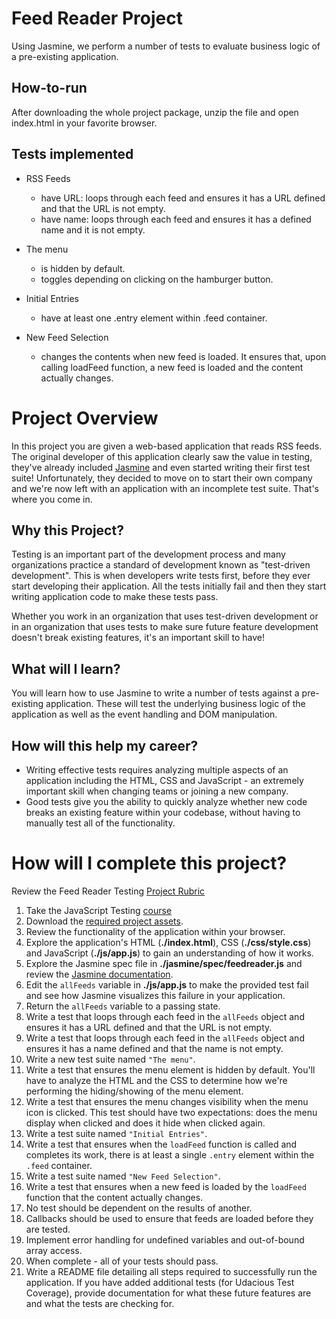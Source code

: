 # Feed Reader Project

Using Jasmine, we perform a number of tests to evaluate business logic of a pre-existing application.

## How-to-run

After downloading the whole project package, unzip the file and open index.html in your favorite browser.


## Tests implemented

* RSS Feeds

    * have URL: loops through each feed and ensures it has a URL defined and that the URL is not empty.
    * have name: loops through each feed and ensures it has a defined name and it is not empty.

* The menu

    * is hidden by default.
    * toggles depending on clicking on the hamburger button.

* Initial Entries

    * have at least one .entry element within .feed container.

* New Feed Selection

    * changes the contents when new feed is loaded. It ensures that, upon calling loadFeed function, a new feed is loaded and the content actually changes.


# Project Overview

In this project you are given a web-based application that reads RSS feeds. The original developer of this application clearly saw the value in testing, they've already included [Jasmine](http://jasmine.github.io/) and even started writing their first test suite! Unfortunately, they decided to move on to start their own company and we're now left with an application with an incomplete test suite. That's where you come in.


## Why this Project?

Testing is an important part of the development process and many organizations practice a standard of development known as "test-driven development". This is when developers write tests first, before they ever start developing their application. All the tests initially fail and then they start writing application code to make these tests pass.

Whether you work in an organization that uses test-driven development or in an organization that uses tests to make sure future feature development doesn't break existing features, it's an important skill to have!


## What will I learn?

You will learn how to use Jasmine to write a number of tests against a pre-existing application. These will test the underlying business logic of the application as well as the event handling and DOM manipulation.


## How will this help my career?

* Writing effective tests requires analyzing multiple aspects of an application including the HTML, CSS and JavaScript - an extremely important skill when changing teams or joining a new company.
* Good tests give you the ability to quickly analyze whether new code breaks an existing feature within your codebase, without having to manually test all of the functionality.


# How will I complete this project?

Review the Feed Reader Testing [Project Rubric](https://review.udacity.com/#!/projects/3442558598/rubric)

1. Take the JavaScript Testing [course](https://www.udacity.com/course/ud549)
2. Download the [required project assets](http://github.com/udacity/frontend-nanodegree-feedreader).
3. Review the functionality of the application within your browser.
4. Explore the application's HTML (**./index.html**), CSS (**./css/style.css**) and JavaScript (**./js/app.js**) to gain an understanding of how it works.
5. Explore the Jasmine spec file in **./jasmine/spec/feedreader.js** and review the [Jasmine documentation](http://jasmine.github.io).
6. Edit the `allFeeds` variable in **./js/app.js** to make the provided test fail and see how Jasmine visualizes this failure in your application.
7. Return the `allFeeds` variable to a passing state.
8. Write a test that loops through each feed in the `allFeeds` object and ensures it has a URL defined and that the URL is not empty.
9. Write a test that loops through each feed in the `allFeeds` object and ensures it has a name defined and that the name is not empty.
10. Write a new test suite named `"The menu"`.
11. Write a test that ensures the menu element is hidden by default. You'll have to analyze the HTML and the CSS to determine how we're performing the hiding/showing of the menu element.
12. Write a test that ensures the menu changes visibility when the menu icon is clicked. This test should have two expectations: does the menu display when clicked and does it hide when clicked again.
13. Write a test suite named `"Initial Entries"`.
14. Write a test that ensures when the `loadFeed` function is called and completes its work, there is at least a single `.entry` element within the `.feed` container.
15. Write a test suite named `"New Feed Selection"`.
16. Write a test that ensures when a new feed is loaded by the `loadFeed` function that the content actually changes.
17. No test should be dependent on the results of another.
18. Callbacks should be used to ensure that feeds are loaded before they are tested.
19. Implement error handling for undefined variables and out-of-bound array access.
20. When complete - all of your tests should pass.
21. Write a README file detailing all steps required to successfully run the application. If you have added additional tests (for Udacious Test Coverage),  provide documentation for what these future features are and what the tests are checking for.
